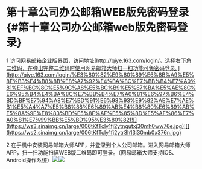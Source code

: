 # 第十章公司办公邮箱WEB版免密码登录 {#第十章公司办公邮箱web版免密码登录}

1 访问网易邮箱企业版界面，访问地址[http://qiye.163.com/login/。选择右下角二维码，在弹出完整二维码时使用网易邮箱大师扫一扫功能可免密码登录。](http://qiye.163.com/login/%E3%80%82%E9%80%89%E6%8B%A9%E5%8F%B3%E4%B8%8B%E8%A7%92%E4%BA%8C%E7%BB%B4%E7%A0%81%EF%BC%8C%E5%9C%A8%E5%BC%B9%E5%87%BA%E5%AE%8C%E6%95%B4%E4%BA%8C%E7%BB%B4%E7%A0%81%E6%97%B6%E4%BD%BF%E7%94%A8%E7%BD%91%E6%98%93%E9%82%AE%E7%AE%B1%E5%A4%A7%E5%B8%88%E6%89%AB%E4%B8%80%E6%89%AB%E5%8A%9F%E8%83%BD%E5%8F%AF%E5%85%8D%E5%AF%86%E7%A0%81%E7%99%BB%E5%BD%95%E3%80%82)![](https://ws3.sinaimg.cn/large/006tKfTcly1fj2ytngutxj30mh0ww76e.jpg)![](https://ws2.sinaimg.cn/large/006tKfTcly1fj2ytr3h13j30mb0x376n.jpg)

2 在手机中安装网易邮箱大师APP，并登录到个人公司邮箱。进入网易邮箱大师APP，扫一扫功能扫描WEB版二维码即可登录。（网易邮箱大师支持IOS、Android操作系统）![](https://ws3.sinaimg.cn/large/006tKfTcly1fj2yulg0dtj30n30su0y1.jpg)![](https://ws2.sinaimg.cn/large/006tKfTcly1fj2yuo2012j30mz0sejsl.jpg)

